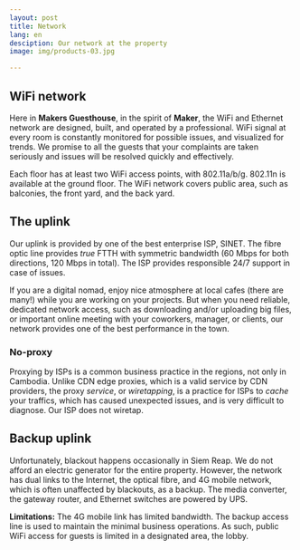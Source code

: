 ```yaml
---
layout: post
title: Network
lang: en
desciption: Our network at the property
image: img/products-03.jpg

---
```


## WiFi network

Here in <strong>Makers Guesthouse</strong>, in the spirit of
<strong>Maker</strong>, the WiFi and Ethernet network are designed, built, and
operated by a professional. WiFi signal at every room is constantly monitored
for possible issues, and visualized for trends. We promise to all the guests
that your complaints are taken seriously and issues will be resolved quickly
and effectively.

Each floor has at least two WiFi access points, with 802.11a/b/g. 802.11n is
available at the ground floor. The WiFi network covers public area, such as
balconies, the front yard, and the back yard.

## The uplink

Our uplink is provided by one of the best enterprise ISP, SINET. The fibre
optic line provides <em>true</em> FTTH with symmetric bandwidth (60 Mbps for
both directions, 120 Mbps in total). The ISP provides responsible 24/7
support in case of issues.

If you are a digital nomad, enjoy nice atmosphere at local cafes (there are
many!) while you are working on your projects. But when you need reliable,
dedicated network access, such as downloading and/or uploading big files, or
important online meeting with your coworkers, manager, or clients, our network
provides one of the best performance in the town.

### No-proxy

Proxying by ISPs is a common business practice in the regions, not only in
Cambodia. Unlike CDN edge proxies, which is a valid service by CDN providers,
the proxy _service_, or _wiretapping_, is a practice for ISPs to _cache_ your
traffics, which has caused unexpected issues, and is very difficult to
diagnose. Our ISP does not wiretap.

## Backup uplink

Unfortunately, blackout happens occasionally in Siem Reap. We do not
afford an electric generator for the entire property. However, the
network has dual links to the Internet, the optical fibre, and 4G mobile
network, which is often unaffected by blackouts, as a backup. The media
converter, the gateway router, and Ethernet switches are powered by UPS.

<strong>Limitations:</strong> The 4G mobile link has limited bandwidth. The
backup access line is used to maintain the minimal business operations. As
such, public WiFi access for guests is limited in a designated area, the
lobby.


